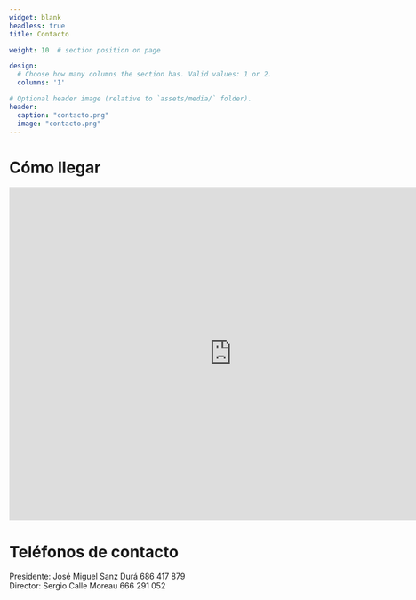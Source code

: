 ```yaml
---
widget: blank
headless: true
title: Contacto

weight: 10  # section position on page

design:
  # Choose how many columns the section has. Valid values: 1 or 2.
  columns: '1'

# Optional header image (relative to `assets/media/` folder).
header:
  caption: "contacto.png"
  image: "contacto.png"
---
```


# Cómo llegar

<iframe src="https://www.google.com/maps/embed?pb=!1m18!1m12!1m3!1d905.7550273256926!2d-5.79056236923512!3d37.18763855561972!2m3!1f0!2f0!3f0!3m2!1i1024!2i768!4f13.1!3m3!1m2!1s0xd127f176513c975%3A0x1b699d9f0638785b!2sLocales%20de%20Ensayo%20Ayto.Utrera!5e1!3m2!1sen!2ses!4v1643022444440!5m2!1sen!2ses" width="800" height="600" style="border:0;" allowfullscreen="" loading="lazy"></iframe>

# Teléfonos de contacto

Presidente: José Miguel Sanz Durá 686 417 879  
Director: Sergio Calle Moreau 666 291 052
